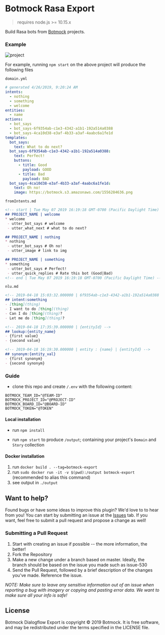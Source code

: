 # Botmock Rasa Export

> requires node.js >= 10.15.x

Build Rasa bots from [Botmock](https://botmock.com) projects.

### Example

![project](https://botmock.s3.amazonaws.com/1556284636.png)

For example, running `npm start` on the above project will produce the following files

`domain.yml`

```yaml
# generated 4/26/2019, 9:20:24 AM
intents:
  - nothing
  - something
  - welcome
entities:
  - name
actions:
  - bot_says
  - bot_says-6f9354ab-c1e3-4342-a1b1-192a514a0388
  - bot_says-4ca10d38-e3af-4b33-a3af-4aabc6a1fe1d
templates:
  bot_says:
    text: What to do next?
  bot_says-6f9354ab-c1e3-4342-a1b1-192a514a0388:
    text: Perfect!
    buttons:
      - title: Good
        payload: GOOD
      - title: Bad
        payload: BAD
  bot_says-4ca10d38-e3af-4b33-a3af-4aabc6a1fe1d:
    text: Oh no!
    image: https://botmock.s3.amazonaws.com/1556284636.png
```

`fromIntents.md`

```md
<!-- start | Tue May 07 2019 16:19:18 GMT-0700 (Pacific Daylight Time) -->
## PROJECT_NAME | welcome
* welcome
 - utter_bot_says # welcome
 - utter_what_next # what to do next?

## PROJECT_NAME | nothing
* nothing
 - utter_bot_says # Oh no!
 - utter_image # link to img

## PROJECT_NAME | something
* something
 - utter_bot_says # Perfect!
 - utter_quick_replies # Rate this bot (Good|Bad)
<!-- end | Tue May 07 2019 16:19:18 GMT-0700 (Pacific Daylight Time) -->
```

`nlu.md`

```md
<!-- 2019-04-18 15:03:32.000000 | 6f9354ab-c1e3-4342-a1b1-192a514a0388 -->
## intent:something
- [thing](thing)
- I want to do [thing](thing)
- Can I do [thing](thing)?
- Let me do [thing](thing)?

<!-- 2019-04-18 17:35:39.000000 | {entityId} -->
## lookup:{entity_name}
- {first value}
- {second value}

<!-- 2019-04-18 16:19:30.000000 | entity : {name} | {entityId} -->
## synonym:{entity_val}
- {first synonym}
- {second synonym}
```

### Guide

- clone this repo and create `/.env` with the following content:

```
BOTMOCK_TEAM_ID="@TEAM-ID"
BOTMOCK_PROJECT_ID="@PROJECT-ID"
BOTMOCK_BOARD_ID="@BOARD-ID"
BOTMOCK_TOKEN="@TOKEN"
```

#### Local installation

- run `npm install`

- run `npm start` to produce `/output`; containing your project's `Domain` and `Story` collection

#### Docker installation

1. run `docker build . --tag=botmock-export`
2. run `sudo docker run -it -v $(pwd):/output botmock-export` (recommended to alias this command)
3. see output in `./output`

## Want to help?

Found bugs or have some ideas to improve this plugin? We'd love to to hear from you! You can start by submitting an issue at the [Issues](https://github.com/Botmock/botmock-dialogflow-export/issues) tab. If you want, feel free to submit a pull request and propose a change as well!

### Submitting a Pull Request
1. Start with creating an issue if possible -- the more information, the better!
2. Fork the Repository
3. Make a new change under a branch based on master. Ideally, the branch should be based on the issue you made such as issue-530
4. Send the Pull Request, followed by a brief description of the changes you've made. Reference the issue.

*NOTE: Make sure to leave any sensitive information out of an issue when reporting a bug with imagery or copying and pasting error data. We want to make sure all your info is safe!*

## License
Botmock Dialogflow Export is copyright © 2019 Botmock. It is free software, and may be redistributed under the terms specified in the LICENSE file.

